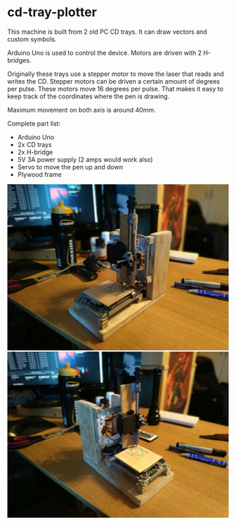 # cd-tray-plotter

This machine is built from 2 old PC CD trays. It can draw vectors and custom symbols.

Arduino Uno is used to control the device.
Motors are driven with 2 H-bridges.

Originally these trays use a stepper motor to move the laser that reads and writes the CD.
Stepper motors can be driven a certain amount of degrees per pulse. These motors move 16 degrees per pulse.
That makes it easy to keep track of the coordinates where the pen is drawing.

Maximum movement on both axis is around 40mm.

Complete part list:
* Arduino Uno
* 2x CD trays
* 2x H-bridge
* 5V 3A power supply (2 amps would work also)
* Servo to move the pen up and down
* Plywood frame

![](https://raw.githubusercontent.com/K9260/cd-tray-plotter/master/images/IMG_20190822_183742.jpg)
![](https://raw.githubusercontent.com/K9260/cd-tray-plotter/master/images/IMG_20190822_183753.jpg)
